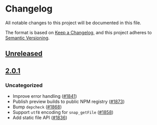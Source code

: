 # Changelog
All notable changes to this project will be documented in this file.

The format is based on [Keep a Changelog](https://keepachangelog.com/en/1.0.0/),
and this project adheres to [Semantic Versioning](https://semver.org/spec/v2.0.0.html).

## [Unreleased]

## [2.0.1]
### Uncategorized
- Improve error handling ([#1841](https://github.com/MetaMask/snaps-skunkworks.git/pull/1841))
- Publish preview builds to public NPM registry ([#1873](https://github.com/MetaMask/snaps-skunkworks.git/pull/1873))
- Bump `depcheck` ([#1868](https://github.com/MetaMask/snaps-skunkworks.git/pull/1868))
- Support `utf8` encoding for `snap_getFile` ([#1858](https://github.com/MetaMask/snaps-skunkworks.git/pull/1858))
- Add static file API ([#1836](https://github.com/MetaMask/snaps-skunkworks.git/pull/1836))

[Unreleased]: https://github.com/MetaMask/snaps-skunkworks.git/compare/@metamask/get-file-example-snap@2.0.1...HEAD
[2.0.1]: https://github.com/MetaMask/snaps-skunkworks.git/releases/tag/@metamask/get-file-example-snap@2.0.1
